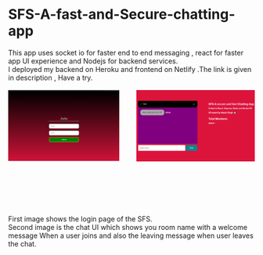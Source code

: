 # SFS-A-fast-and-Secure-chatting-app
This app uses socket io for faster end to end messaging , react for faster app UI experience and Nodejs for backend services.<br>
I deployed my backend on Heroku and frontend on Netlify .The link is given in description , Have a try.
<br><br>
<img src="https://github.com/akashrajput25/SFS-A-fast-and-Secure-messaging-app/blob/master/loginpage.png" height=50% width=45% align=left>
<img src="https://github.com/akashrajput25/SFS-A-fast-and-Secure-messaging-app/blob/master/chatUI.png" height=40% width=48% align=right>
<br><br><br><br><br><br><br><br><br><br><br><br><br><br><br>
First image shows the login page of the SFS.<br>
Second image is the chat UI which shows you room name with a welcome message When a user joins and also the leaving message when user leaves the chat.<br>

